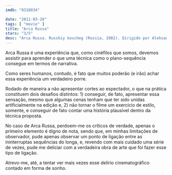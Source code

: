 ```yaml
---
imdb: "0318034"

date: "2011-03-28"
tags: [ "movie" ]
title: "Arca Russa"
stars: "3/5"
desc: "Arca Russa. Russkiy kovcheg (Russia, 2002). Dirigido por Aleksandr Sokurov. Escrito por Boris Khaimsky, Anatoli Nikiforov, Svetlana Proskurina, Aleksandr Sokurov, Aleksandr Sokurov. Com Sergey Dreyden, Mariya Kuznetsova, Leonid Mozgovoy, Mikhail Piotrovsky, David Giorgobiani, Aleksandr Chaban, Lev Eliseev, Oleg Khmelnitsky, Alla Osipenko."
---
```

Arca Russa é uma experiência que, como cinéfilos que somos, devemos assistir para aprender o que uma técnica como o plano-sequência consegue em termos de narrativa.

Como seres humanos, contudo, é fato que muitos poderão (e irão) achar essa experiência um verdadeiro porre.

Rodado de maneira a não apresentar cortes ao espectador, o que na prática constituem dois desafios distintos: 1) conseguir, de fato, apresentar essa sensação, mesmo que algumas cenas tenham que ter sido unidas artificialmente na edição e, 2) não tornar o filme um exercício de estilo, somente, e conseguir de fato contar uma história plausível dentro da técnica proposta.

No caso de Arca Russa, perdoem-me os críticos de verdade, apenas o primeiro elemento é digno de nota, sendo que, em minhas limitações de observador, pude apenas observar um ponto de ligação entre as ininterruptas sequências do longa, e, revendo com mais cuidado uma série de vezes, pude me deliciar com a verdadeira obra de arte que foi fazer esse tipo de ligação.

Atrevo-me, até, a tentar ver mais vezes esse delírio cinematográfico contado em forma de sonho.
